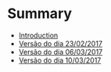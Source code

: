 # Summary

* [Introduction](README.md)
* [Versão do dia 23/02/2017](chapter1.md)
* [Versão do dia 06/03/2017](versao-do-dia-06032017.md)
* [Versão do dia 10/03/2017](versao-do-dia-10032017.md)

